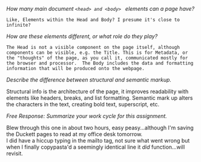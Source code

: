 
*How many main document ```<head> and <body> ``` elements can a page have?*

    Like, Elements within the Head and Body? I presume it's close to infinite?

*How are these elements different, or what role do they play?*

    The Head is not a visible component on the page itself, although components can be visible, e.g. the Title. This is for Metadata, or the "thoughts" of the page, as you call it, communicated mostly for the browser and processor.  The Body includes the data and formatting information that will be produced onto the webpage.

*Describe the difference between structural and semantic markup.*

Structural info is the architecture of the page, it improves readability with elements like headers, breaks, and list formatting.
Semantic mark up alters the characters in the text, creating bold text, superscript, etc.

*Free Response: Summarize your work cycle for this assignment.*

Blew through this one in about two hours, easy peasy...although I'm saving the Duckett pages to read at my office desk tomorrow.  
I did have a hiccup typing in the mailto tag, not sure what went wrong but when I finally copypasta'd a seemingly identical line it *did* function...will revisit. 

